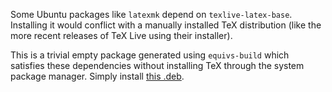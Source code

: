 Some Ubuntu packages like `latexmk` depend on `texlive-latex-base`. Installing it would conflict with a manually installed TeX distribution (like the more recent releases of TeX Live using their installer).

This is a trivial empty package generated using `equivs-build` which satisfies these dependencies without installing TeX through the system package manager. Simply install [this .deb](https://github.com/neapel/ubuntu-fake-texlive/blob/master/fake-texlive_1.0_all.deb?raw=true).
